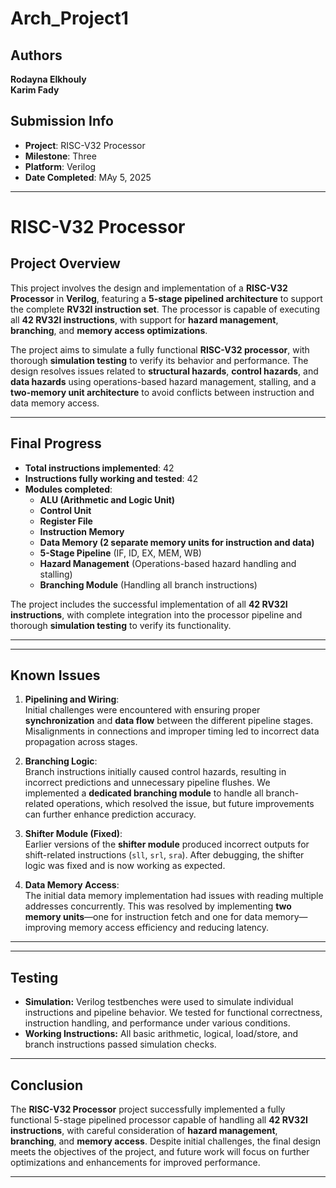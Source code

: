 # Arch_Project1
## Authors
**Rodayna Elkhouly**  
**Karim Fady**

## Submission Info
- **Project**: RISC-V32 Processor  
- **Milestone**: Three  
- **Platform**: Verilog  
- **Date Completed**: MAy 5, 2025

---
# RISC-V32 Processor

## Project Overview

This project involves the design and implementation of a **RISC-V32 Processor** in **Verilog**, featuring a **5-stage pipelined architecture** to support the complete **RV32I instruction set**. The processor is capable of executing all **42 RV32I instructions**, with support for **hazard management**, **branching**, and **memory access optimizations**.

The project aims to simulate a fully functional **RISC-V32 processor**, with thorough **simulation testing** to verify its behavior and performance. The design resolves issues related to **structural hazards**, **control hazards**, and **data hazards** using operations-based hazard management, stalling, and a **two-memory unit architecture** to avoid conflicts between instruction and data memory access.

---

## Final Progress

- **Total instructions implemented**: 42  
- **Instructions fully working and tested**: 42  
- **Modules completed**:
  - **ALU (Arithmetic and Logic Unit)**
  - **Control Unit**
  - **Register File**
  - **Instruction Memory**
  - **Data Memory (2 separate memory units for instruction and data)**
  - **5-Stage Pipeline** (IF, ID, EX, MEM, WB)
  - **Hazard Management** (Operations-based hazard handling and stalling)
  - **Branching Module** (Handling all branch instructions)
  
The project includes the successful implementation of all **42 RV32I instructions**, with complete integration into the processor pipeline and thorough **simulation testing** to verify its functionality.

---


---
## Known Issues

1. **Pipelining and Wiring**:  
   Initial challenges were encountered with ensuring proper **synchronization** and **data flow** between the different pipeline stages. Misalignments in connections and improper timing led to incorrect data propagation across stages.

2. **Branching Logic**:  
   Branch instructions initially caused control hazards, resulting in incorrect predictions and unnecessary pipeline flushes. We implemented a **dedicated branching module** to handle all branch-related operations, which resolved the issue, but future improvements can further enhance prediction accuracy.

3. **Shifter Module (Fixed)**:  
   Earlier versions of the **shifter module** produced incorrect outputs for shift-related instructions (`sll`, `srl`, `sra`). After debugging, the shifter logic was fixed and is now working as expected.

4. **Data Memory Access**:  
   The initial data memory implementation had issues with reading multiple addresses concurrently. This was resolved by implementing **two memory units**—one for instruction fetch and one for data memory—improving memory access efficiency and reducing latency.

---

---
## Testing

- **Simulation:** Verilog testbenches were used to simulate individual instructions and pipeline behavior. We tested for functional correctness, instruction handling, and performance under various conditions.
- **Working Instructions:** All basic arithmetic, logical, load/store, and branch instructions passed simulation checks.


---

## Conclusion

The **RISC-V32 Processor** project successfully implemented a fully functional 5-stage pipelined processor capable of handling all **42 RV32I instructions**, with careful consideration of **hazard management**, **branching**, and **memory access**. Despite initial challenges, the final design meets the objectives of the project, and future work will focus on further optimizations and enhancements for improved performance.

---


